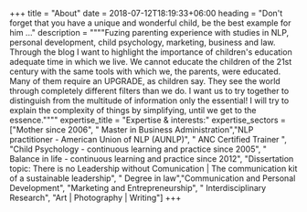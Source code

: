 +++
title = "About"
date = 2018-07-12T18:19:33+06:00
heading = "Don't forget that you have a unique and wonderful child, be the best example for him ..."
description = """"Fuzing parenting experience with studies in NLP, personal development, child psychology, marketing, business and law. Through the blog I want to highlight the importance of children's education adequate time in which we live. We cannot educate the children of the 21st century with the same tools with which we, the parents, were educated. Many of them require an UPGRADE, as children say. They see the world through completely different filters than we do. I want us to try together to distinguish from the multitude of information only the essential! I will try to explain the complexity of things by simplifying, until we get to the essence.""""
expertise_title = "Expertise & interests:"
expertise_sectors = ["Mother since 2006", " Master in Business Administration","NLP practitioner - American Union of NLP (AUNLP)", " ANC Certified Trainer ", "Child Psychology - continuous learning and practice since 2005", " Balance in life - continuous learning and practice since 2012", "Dissertation topic: There is no Leadership without Comunication | The communication kit of a sustainable leadership", " Degree in law","Communication and Personal Development", "Marketing and Entrepreneurship", " Interdisciplinary Research", "Art | Photography | Writing"]
+++